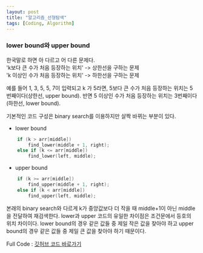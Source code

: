 ```yaml
---
layout: post
title: "알고리즘_선형탐색"
tags: [Coding, Algorithm]
---
```


### lower bound와 upper bound

한국말로 하면 아 다르고 어 다른 문제다.<br>
'k보다 큰 수가 처음 등장하는 위치' -> 상한선을 구하는 문제<br>
'k 이상인 수가 처음 등장하는 위치' -> 하한선을 구하는 문제<br>

예를 들어 1, 3, 5, 5, 7이 입력되고 k 가 5라면, 5보다 큰 수가 처음 등장하는 위치는 5번째이다(상한선, upper bound). 반면 5 이상인 수가 처음 등장하는 위치는 3번째이다 (하한선, lower bound).

기본적인 코드 구성은 binary search를 이용하지만 살짝 바뀌는 부분이 있다.

- lower bound
```C++
	if (k > arr[middle])
		find_lower(middle + 1, right);
	else if (k <= arr[middle])
		find_lower(left, middle);
```

- upper bound
```C++
	if (k >= arr[middle])
		find_upper(middle + 1, right);
	else if (k < arr[middle])
		find_upper(left, middle);
```

본래의 binary search와 다르게 k가 중앙값보다 더 작을 때 middle+1이 아닌 middle을 전달하여 재검색한다. lower과 upper 코드의 유일한 차이점은 조건문에서 등호의 위치 차이이다. lower bound의 경우 같은 값들 중 제일 작은 값을 찾아야 하고 upper bound의 경우 같은 값들 중 제일 큰 값을 찾아야 하기 때문이다.

Full Code : <a href="https://github.com/suyeon0506/Algorithm/tree/master/%EB%AC%B8%EC%B0%BD%EC%95%8C(%EC%A4%91%EA%B8%89)/%ED%83%90%EC%83%89_%EC%84%A0%ED%98%95%EA%B5%AC%EC%A1%B0">깃허브 코드 바로가기</a>